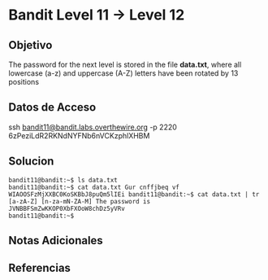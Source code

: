 # Bandit Level 11 → Level 12

## Objetivo
The password for the next level is stored in the file **data.txt**, where all lowercase (a-z) and uppercase (A-Z) letters have been rotated by 13 positions

## Datos de Acceso
ssh bandit11@bandit.labs.overthewire.org -p 2220
6zPeziLdR2RKNdNYFNb6nVCKzphlXHBM

## Solucion
```Shell
bandit11@bandit:~$ ls data.txt 
bandit11@bandit:~$ cat data.txt Gur cnffjbeq vf WIAOOSFzMjXXBC0KoSKBbJ8puQm5lIEi bandit11@bandit:~$ cat data.txt | tr [a-zA-Z] [n-za-mN-ZA-M] The password is JVNBBFSmZwKKOP0XbFXOoW8chDz5yVRv 
bandit11@bandit:~$
```

## Notas Adicionales

## Referencias